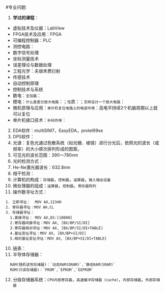 #专业问题:
1. **学过的课程**：
  * 虚拟技术及仪器：LabView
  * FPGA技术及应用：FPGA
  * 可编程控制器：PLC
  * 测控电路：
  * 数字信号处理
  * 坐标测量技术
  * 误差理论与数据处理
  * 工程光学：夫琅禾费衍射
  * 传感技术
  * 自动控制原理
  * 控制技术与系统
  * 数电：`全加器`：
  * 模电：`什么是差分放大电路`：；`性`质：；`怎样设计一个放大电路`：
  * 微机原理与应用：`单片机复位电路上的电容作用`：高电平持续2个机器周期以上就可以复位
  * 单片机接口技术：`补码作用`：
2. EDA软件：multiSIM7，EasyEDA，protel99se
3. DPS软件：
4. 光谱：复色光通过色散系统（如光栅、棱镜）进行分光后，依照光的波长（或频率）的大小顺次排列形成的图案。
5. 可见光的波长范围：390～780nm
6. 光的检测方式：
7. He-Ne激光器波长：632.8nm
8. 相干检测：
9. 计算机的构成：`存储器`，`控制器`，`运算器`，`输入输出设备`
10. 微处理器的组成：`运算器`，`控制器`，`寄存器阵列`
11. 操作数寻址方式：
```
1. 立即寻址：  MOV AX,1234H
2. 寄存器寻址：MOV AH,CL
3. 存储器寻址：
  1.直接寻址： MOV AX,DS:[1000H]
  2.寄存器间接寻址：MOV AX, [BX/BP/SI/DI]
  3.寄存器相对寻址：MOV AX, [BX/BP/SI/DI+TABLE]
  4.基址变址寻址：MOV AX, [BX/BP+SI/DI]
  5.相对基址变址寻址：MOV AX, [BX/BP+SI/DI+TABLE]
```
10. 链表：
11. 半导体存储器：
```
  RAM(随机读写存储器)：`动态RAM(DRAM)`,`静态RAM(SRAM)`
  ROM(只读存储器)：`PROM`,`EPROM`,`EEPROM`
```
12. 分级存储器系统：`CPU内部寄存器`，`高速缓冲存储器（cache）`，`内部存储器`，`外部存储器`
